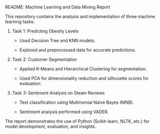 README: Machine Learning and Data Mining Report



This repository contains the analysis and implementation of three machine learning tasks:



1. Task 1: Predicting Obesity Levels

   - Used Decision Tree and KNN models.

   - Explored and preprocessed data for accurate predictions.



2. Task 2: Customer Segmentation

   - Applied K-Means and Hierarchical Clustering for segmentation.

   - Used PCA for dimensionality reduction and silhouette scores for evaluation.



3. Task 3: Sentiment Analysis on Steam Reviews

   - Text classification using Multinomial Naïve Bayes (MNB).

   - Sentiment analysis performed using VADER.



The report demonstrates the use of Python (Scikit-learn, NLTK, etc.) for model development, evaluation, and insights. 
